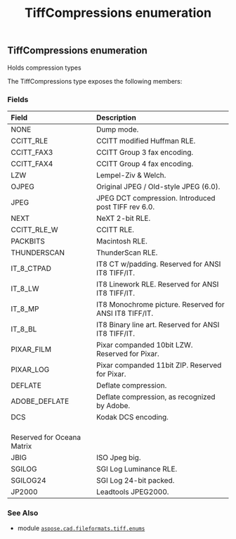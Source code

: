 ﻿---
title: TiffCompressions enumeration
second_title: Aspose.CAD for Python via .NET API References
description: 
type: docs
weight: 40
url: /python-net/aspose.cad.fileformats.tiff.enums/tiffcompressions/
is_root: false
---

## TiffCompressions enumeration

Holds compression types



The TiffCompressions type exposes the following members:

### Fields
| Field | Description |
| :- | :- |
| NONE | Dump mode. |
| CCITT_RLE | CCITT modified Huffman RLE. |
| CCITT_FAX3 | CCITT Group 3 fax encoding. |
| CCITT_FAX4 | CCITT Group 4 fax encoding. |
| LZW | Lempel-Ziv & Welch. |
| OJPEG | Original JPEG / Old-style JPEG (6.0). |
| JPEG | JPEG DCT compression. Introduced post TIFF rev 6.0. |
| NEXT | NeXT 2-bit RLE. |
| CCITT_RLE_W | CCITT RLE. |
| PACKBITS | Macintosh RLE. |
| THUNDERSCAN | ThunderScan RLE. |
| IT_8_CTPAD | IT8 CT w/padding. Reserved for ANSI IT8 TIFF/IT. |
| IT_8_LW | IT8 Linework RLE. Reserved for ANSI IT8 TIFF/IT. |
| IT_8_MP | IT8 Monochrome picture. Reserved for ANSI IT8 TIFF/IT. |
| IT_8_BL | IT8 Binary line art. Reserved for ANSI IT8 TIFF/IT. |
| PIXAR_FILM | Pixar companded 10bit LZW. Reserved for Pixar. |
| PIXAR_LOG | Pixar companded 11bit ZIP. Reserved for Pixar. |
| DEFLATE | Deflate compression. |
| ADOBE_DEFLATE | Deflate compression, as recognized by Adobe. |
| DCS | Kodak DCS encoding.<br/>Reserved for Oceana Matrix |
| JBIG | ISO Jpeg big. |
| SGILOG | SGI Log Luminance RLE. |
| SGILOG24 | SGI Log 24-bit packed. |
| JP2000 | Leadtools JPEG2000. |



### See Also
* module [`aspose.cad.fileformats.tiff.enums`](..)
